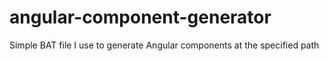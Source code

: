 # angular-component-generator
Simple BAT file I use to generate Angular components at the specified path
